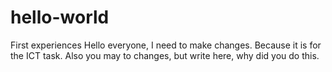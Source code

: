 # hello-world
First experiences 
Hello everyone, I need to make changes. Because it is for the ICT task.
Also you may to  changes, but write here, why did you do this.

